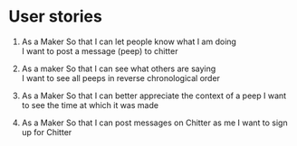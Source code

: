 # User stories

1. As a Maker
So that I can let people know what I am doing  
I want to post a message (peep) to chitter

2. As a maker
So that I can see what others are saying  
I want to see all peeps in reverse chronological order

3. As a Maker
So that I can better appreciate the context of a peep
I want to see the time at which it was made

4. As a Maker
So that I can post messages on Chitter as me
I want to sign up for Chitter

